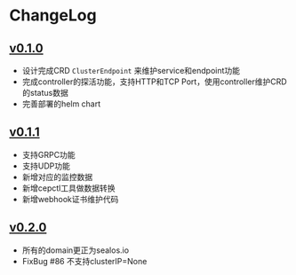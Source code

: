 # ChangeLog

## [v0.1.0](#v0.1.0)

- 设计完成CRD `ClusterEndpoint` 来维护service和endpoint功能
- 完成controller的探活功能，支持HTTP和TCP Port，使用controller维护CRD的status数据
- 完善部署的helm chart

## [v0.1.1](#v0.1.1)

- 支持GRPC功能
- 支持UDP功能
- 新增对应的监控数据
- 新增cepctl工具做数据转换
- 新增webhook证书维护代码

## [v0.2.0](#v0.2.0)

- 所有的domain更正为sealos.io
- FixBug #86 不支持clusterIP=None
